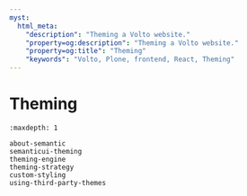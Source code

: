 ```yaml
---
myst:
  html_meta:
    "description": "Theming a Volto website."
    "property=og:description": "Theming a Volto website."
    "property=og:title": "Theming"
    "keywords": "Volto, Plone, frontend, React, Theming"
---
```


# Theming


```{toctree}
:maxdepth: 1

about-semantic
semanticui-theming
theming-engine
theming-strategy
custom-styling
using-third-party-themes
```
